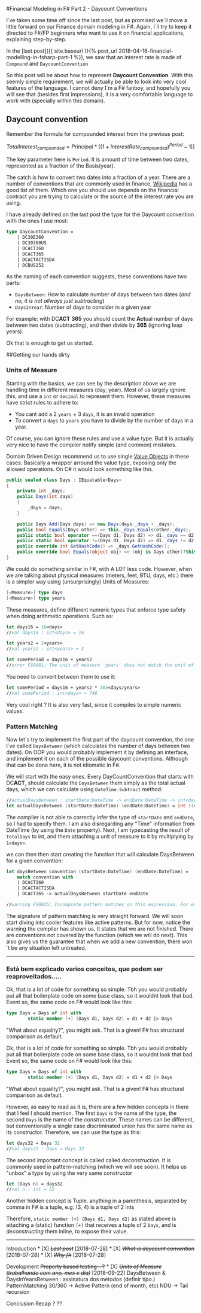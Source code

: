 #Financial Modeling in F# Part 2 - Daycount Conventions


I´ve taken some time off since the last post, but as promised we´ll move a little forward on our Finance domain modeling in F#. Again, I´ll try to keep it directed to F#/FP beginners who want to use it on financial applications, explaining step-by-step.

In the [last post]({{ site.baseurl }}{% post_url 2018-04-16-financial-modelling-in-fsharp-part-1 %}), we saw that an interest rate is made of `Compound` and `DaycountConvention`

So this post will be about how to represent **Daycount Convention**. With this seemly simple requirement, we will actually be able to look into very cool features of the language. I cannot deny I´m a F# fanboy, and hopefully you will see that (besides first impressions), it is a very comfortable language to work with (specially within this domain).

## Daycount convention

Remember the formula for compounded interest from the previous post:

$$ Total Interest_{compounded} = Principal * [(1+Interest Rate_{compounded})^{Period} - 1)] $$

The key parameter here is `Period`. It is amount of time between two dates, represented as a fraction of the Basis(year).

The catch is how to convert two dates into a fraction of a year. There are a number of conventions that are commonly used in finance, [Wikipedia](https://en.wikipedia.org/wiki/Day_count_convention) has a good list of them. Which one you should use depends on the financial contract you are trying to calculate or the source of the interest rate you are using.

I have already defined on the last post the type for the Daycount convention with the ones I use most:

```fsharp
type DaycountConvention = 
    | DC30E360
    | DC30360US
    | DCACT360
    | DCACT365
    | DCACTACTISDA
    | DCBUS252
```

As the naming of each convention suggests, these conventions have two parts: 
- `DaysBetween`: How to calculate number of days between two dates (*and no, it is not allways just subtracting*)
- `DaysInYear`: Number of days to consider in a given year

For example: with DC**ACT** **365** you should count the **Act**ual number of days between two dates (subtracting), and then divide by **365** (ignoring leap years).

Ok that is enough to get us started.


##Getting our hands dirty

### Units of Measure

Starting with the basics, we can see by the description above we are handling time in different measures (day, year). Most of us largely ignore this, and use a `int` or `decimal` to represent them. However, these measures have strict rules to adhere to:
- You cant add a 2 `years` + 3 `days`, it is an invalid operation
- To convert a `days` to `years` you have to divide by the number of days in a year.

Of course, you can ignore these rules and use a value type. But it is actually very nice to have the compiler notify simple (and common) mistakes. 

Domain Driven Design recommend us to use single [Value Objects](https://martinfowler.com/bliki/ValueObject.html) in these cases. Basically a wrapper arround the value type, exposing only the allowed operations. On C# it would look something like this.

```csharp
public sealed class Days : IEquatable<Days>
{
	private int _days;
	public Days(int days)
	{
		_days = days;
	}

	public Days Add(Days days) => new Days(days._days + _days);
	public bool Equals(Days other) => this._days.Equals(other._days);
	public static bool operator ==(Days d1, Days d2) => d1._days == d2._days;
	public static bool operator !=(Days d1, Days d2) => d1._days != d2._days;
	public override int GetHashCode() => _days.GetHashCode();
	public override bool Equals(object obj) => (obj is Days other)?this.Equals(other) : false;
}
```
We could do something similar in F#, with A LOT less code. However, when we are talking about physical measures (meters, feet, BTU, days, etc.) there is a simpler way using (unsurprisingly) Units of Measures:

```fsharp
[<Measure>] type days
[<Measure>] type years
```  

These measures, define different numeric types that enforce type safety when doing arithmetic operations. Such as:

```fsharp
let days16 = 16<days>
//val days16 : int<days> = 16

let years2 = 2<years>
//val years2 : int<years> = 2

let somePeriod = days16 + years2
//error FS0001: The unit of measure 'years' does not match the unit of measure 'days'
```

You need to convert between them to use it:

```fsharp
let somePeriod = days16 + years2 * 365<days/years>
//val somePeriod : int<days> = 746
```

Very cool right ? It is also very fast, since it compiles to simple numeric values.

### Pattern Matching

Now let´s try to implement the first part of the daycount convention, the one I´ve called `DaysBetween` (which calculates the number of days between two dates). On OOP you would probably implement it by defining an interface, and implement it on each of the possible daycount conventions. Although that can be done here, it is not idiomatic in F#.

We will start with the easy ones. Every DayCountConvention that starts with DC**ACT**, should calculate the `DaysBetween` them simply as the total actual days, which we can calculate using `DateTime.Subtract` method:

```fsharp
//actualDaysBetween : startDate:DateTime -> endDate:DateTime -> int<days>
let actualDaysBetween (startDate:DateTime) (endDate:DateTime) = int ((endDate.Date.Subtract(startDate.Date).TotalDays)) *  1<days>
```

The compiler is not able to correctly infer the type of  `startDate` and `endDate`, so I had to specify them. I am also disregarding any "Time" information from DateTime (by using the `Date` property). Next, I am typecasting the result of `TotalDays` to int, and them attaching a unit of measure to it by multiplying by `1<days>`.

we can then then start creating the function that will calculate DaysBetween for a given convention:

```fsharp
let daysBetween convention (startDate:DateTime) (endDate:DateTime) =
    match convention with
    | DCACT360
    | DCACTACTISDA
    | DCACT365 -> actualDaysBetween startDate endDate

//warning FS0025: Incomplete pattern matches on this expression. For example, the value 'DC30360US' may indicate a case not covered by the pattern(s).
```
 
 The signature of pattern matching is very straight forward. We will soon start diving into cooler features like active patterns. But for now, notice the warning the compiler has shown us. It states that we are not finished. There are conventions not covered by the function (which we will do next). This also gives us the guarantee that when we add a new convention, there won´t be any situation left untreated.

---

### Está bem explicado varios conceitos, que podem ser reaproveitados.....

Ok, that is a lot of code for something so simple. Tbh you would probably put all that boilerplate code on some base class, so it wouldnt look that bad. Event so, the same code on F# would look like this:
```fsharp
type Days = Days of int with
        static member (+) (Days d1, Days d2) = d1 + d2 |> Days
```

"What about equality?", you might ask. That is a given! F# has structural comparison as default.


Ok, that is a lot of code for something so simple. Tbh you would probably put all that boilerplate code on some base class, so it wouldnt look that bad. Event so, the same code on F# would look like this:
```fsharp
type Days = Days of int with
        static member (+) (Days d1, Days d2) = d1 + d2 |> Days
```

"What about equality?", you might ask. That is a given! F# has structural comparison as default.

However, as easy to read as it is, there are a few hidden concepts in there that I feel I should mention. The first `Days` is the name of the type, the second `Days` is the name of the *construcutor*. These names can be different, but conventionally a single case discriminated union has the same name as its constructor. Therefore, we can use the type as this:

```fsharp
let days32 = Days 32
//val days32 : Days = Days 32
```

The second important concept is called called *deconstruction*. It is commonly used in pattern-matching (which we will see soon). It helps us "unbox" a type by using the very same constructor

```fsharp
let (Days n) = days32
//val n : int = 32
```

Another hidden concept is Tuple. anything in a parenthesis, separated by comma in F# is a tuple, e.g: (3, 4) is a tuple of 2 ints

Therefore, `static member (+) (Days d1, Days d2)` as stated above is attaching a (static) function `(+)` that receives a tuple of 2 `Days`, and is *deconstructing* them inline, to expose their value.


---

Introduction
    * [X] ~~*Last post*~~ [2018-07-28]
    * [X] ~~*What is daycount convention*~~ [2018-07-28]
    * [X] ~~*Why f#*~~ [2018-07-28]

Development
    ~~Property based testing - ?~~
    * [X] ~~*Units of Measure (trabalhando com ano, mes e dia)*~~ [2018-09-22]
    DaysBetween & DaysInYearsBetween : assinatura dos métodos (definir tipo.)
    PatternMatching
    30/360 -> Active Pattern (end of month, etc)
    NDU -> Tail recursion

Conclusion
    Recap ?
    ??
